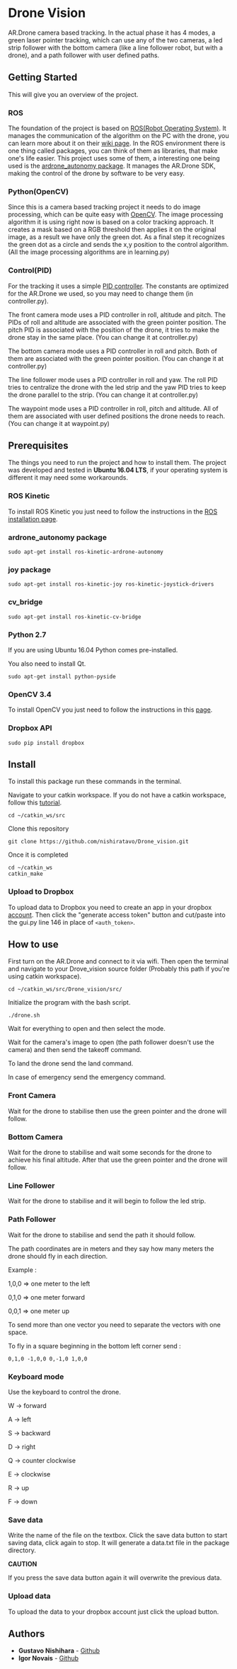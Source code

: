 # Drone Vision

AR.Drone camera based tracking. In the actual phase it has 4 modes, a green laser pointer tracking, which can use any of the two cameras, a led strip follower with the bottom camera (like a line follower robot, but with a drone), and a path follower with user defined paths.

## Getting Started

This will give you an overview of the project.

### ROS
The foundation of the project is based on [ROS(Robot Operating System)](http://www.ros.org/). It manages the communication of the algorithm on the PC with the drone, you can learn more about it on their [wiki page](http://wiki.ros.org/).
In the ROS environment there is one thing called packages, you can think of them as libraries, that make one's life easier. This project uses some of them, a interesting one being used is the [ardrone_autonomy package](https://github.com/AutonomyLab/ardrone_autonomy). It manages the AR.Drone SDK, making the control of the drone by software to be very easy.

### Python(OpenCV)
Since this is a camera based tracking project it needs to do image processing, which can be quite easy with [OpenCV](https://opencv.org/). The image processing algorithm it is using right now is based on a color tracking approach. It creates a mask based on a RGB threshold then applies it on the original image, as a result we have only the green dot. As a final step it recognizes the green dot as a circle and sends the x,y position to the control algorithm. (All the image processing algorithms are in learning.py)

### Control(PID)
For the tracking it uses a simple [PID controller](https://en.wikipedia.org/wiki/PID_controller). The constants are optimized for the AR.Drone we used, so you may need to change them (in controller.py).

The front camera mode uses a PID controller in roll, altitude and pitch. The PIDs of roll and altitude are associated with the green pointer position. The pitch PID is associated with the position of the drone, it tries to make the drone stay in the same place. (You can change it at controller.py)

The bottom camera mode uses a PID controller in roll and pitch. Both of them are associated with the green pointer position. (You can change it at controller.py)

The line follower mode uses a PID controller in roll and yaw. The roll PID tries to centralize the drone with the led strip and the yaw PID tries to keep the drone parallel to the strip. (You can change it at controller.py)

The waypoint mode uses a PID controller in roll, pitch and altitude. All of them are associated with user defined positions the drone needs to reach. (You can change it at waypoint.py)




## Prerequisites

The things you need to run the project and how to install them. The project was developed and tested in **Ubuntu 16.04 LTS**, if your operating system is different it may need some workarounds.

### ROS Kinetic
To install ROS Kinetic you just need to follow the instructions in the [ROS installation page](http://wiki.ros.org/kinetic/Installation/Ubuntu).

### ardrone_autonomy package
```
sudo apt-get install ros-kinetic-ardrone-autonomy
```

### joy package
```
sudo apt-get install ros-kinetic-joy ros-kinetic-joystick-drivers
```

### cv_bridge
```
sudo apt-get install ros-kinetic-cv-bridge
```

### Python 2.7
If you are using Ubuntu 16.04 Python comes pre-installed.

You also need to install Qt.
```
sudo apt-get install python-pyside
```

### OpenCV 3.4
To install OpenCV you just need to follow the instructions in this [page](https://www.pyimagesearch.com/2016/10/24/ubuntu-16-04-how-to-install-opencv/).

### Dropbox API
```
sudo pip install dropbox
```

## Install
To install this package run these commands in the terminal.

Navigate to your catkin workspace. If you do not have a catkin workspace, follow this [tutorial](http://wiki.ros.org/catkin/Tutorials/create_a_workspace).
```
cd ~/catkin_ws/src
```

Clone this repository
```
git clone https://github.com/nishiratavo/Drone_vision.git
```

Once it is completed
```
cd ~/catkin_ws
catkin_make
```

### Upload to Dropbox
To upload data to Dropbox you need to create an app in your dropbox [account](https://www.dropbox.com/developers/apps). Then click the "generate access token" button and cut/paste into the gui.py line 146 in place of ```<auth_token>```. 


## How to use
First turn on the AR.Drone and connect to it via wifi.
Then open the terminal and navigate to your Drove_vision source folder (Probably this path if you're using catkin workspace).
```
cd ~/catkin_ws/src/Drone_vision/src/
```
Initialize the program with the bash script.
```
./drone.sh
``` 
Wait for everything to open and then select the mode.

Wait for the camera's image to open (the path follower doesn't use the camera) and then send the takeoff command.

To land the drone send the land command.

In case of emergency send the emergency command.

### Front Camera

Wait for the drone to stabilise then use the green pointer and the drone will follow.

### Bottom Camera

Wait for the drone to stabilise and wait some seconds for the drone to achieve his final altitude. After that use the green pointer and the drone will follow.

### Line Follower

Wait for the drone to stabilise and it will begin to follow the led strip.

### Path Follower

Wait for the drone to stabilise and send the path it should follow.

The path coordinates are in meters and they say how many meters the drone should fly in each direction.

Example :

1,0,0 => one meter to the left

0,1,0 => one meter forward

0,0,1 => one meter up

To send more than one vector you need to separate the vectors with one space.

To fly in a square beginning in the bottom left corner send :
```
0,1,0 -1,0,0 0,-1,0 1,0,0
```

### Keyboard mode

Use the keyboard to control the drone.

W -> forward

A -> left

S -> backward

D -> right

Q -> counter clockwise

E -> clockwise

R -> up

F -> down

### Save data

Write the name of the file on the textbox. Click the save data button to start saving data, click again to stop. It will generate a data.txt file in the package directory. 

**CAUTION**

If you press the save data button again it will overwrite the previous data.

### Upload data

To upload the data to your dropbox account just click the upload button.


## Authors

* **Gustavo Nishihara** - [Github](https://github.com/nishiratavo)
* **Igor Novais**  - [Github](https://github.com/igor98)

